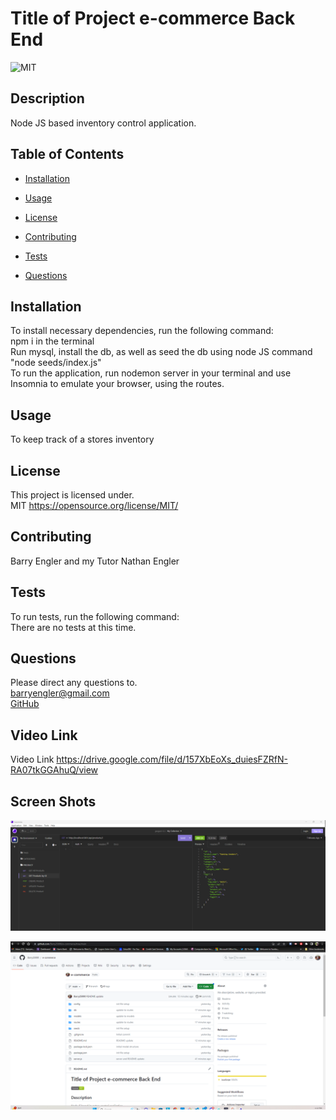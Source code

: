 # Title of Project e-commerce Back End

![MIT](https://img.shields.io/badge/license-MIT-green)

## Description

Node JS based inventory control application.

## Table of Contents

- [Installation](#installation)

- [Usage](#usage)

- [License](#license)

- [Contributing](#contributing)

- [Tests](#tests)

- [Questions](#questions)

## Installation

To install necessary dependencies, run the following command: <br>
npm i in the terminal <br>
Run mysql, install the db, as well as seed the db using node JS command "node seeds/index.js"<br>
To run the application, run nodemon server in your terminal and use Insomnia to emulate your browser, using the routes.<br>

## Usage

To keep track of a stores inventory

## License

This project is licensed under. <br>
MIT
https://opensource.org/license/MIT/

## Contributing

Barry Engler and my Tutor Nathan Engler

## Tests

To run tests, run the following command: <br>
There are no tests at this time.

## Questions

Please direct any questions to.<br>
barryengler@gmail.com <br>
[GitHub](https://github.com/Barry250000)

## Video Link

Video Link https://drive.google.com/file/d/157XbEoXs_duiesFZRfN-RA07tkGGAhuQ/view

## Screen Shots

![Insomnia](image.png)

![REPO](image-1.png)

